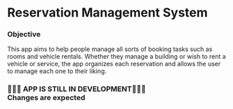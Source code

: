 <h1>Reservation Management System</h1>
<h3>Objective</h3>
This app aims to help people manage all sorts of booking tasks such as rooms and vehicle rentals. Whether they manage a building or wish to rent a vehicle or service, the app organizes each reservation and allows the user to manage each one to their liking.

<h3>🚧🚧🚧 APP IS STILL IN DEVELOPMENT🚧🚧🚧<br>Changes are expected</h3>
